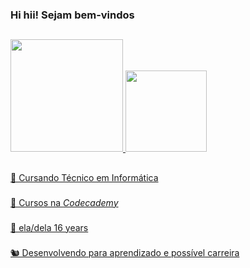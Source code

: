 ### Hi hii! Sejam bem-vindos 
##

<div>
  <a href="https://github.com/meaggodoy">
  <img height="180em" src="https://github-readme-stats.vercel.app/api?username=meaggodoy&show_icons=true&theme=tokyonight">
  <img height="130em" src="https://github-readme-stats.vercel.app/api/top-langs/?username=meaggodoy&layout=compact&theme=tokyonight">
</div>

##
🌱 Cursando Técnico em Informática
###
🍃 Cursos na *Codecademy*
###
🦄 ela/dela 16 years
###
🐿️ Desenvolvendo para aprendizado e possível carreira
